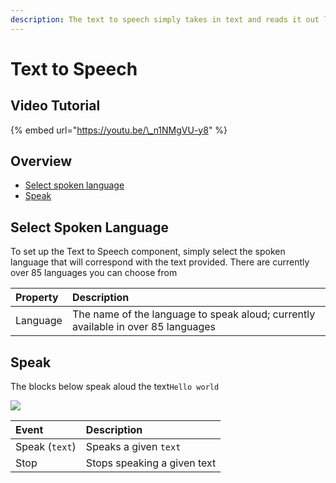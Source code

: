 ```yaml
---
description: The text to speech simply takes in text and reads it out loud.
---
```


# Text to Speech

## Video Tutorial

{% embed url="https://youtu.be/\_n1NMgVU-y8" %}



## Overview

* [Select spoken language](text-to-speech.md#select-spoken-language)
* [Speak](text-to-speech.md#speak)

## Select Spoken Language

To set up the Text to Speech component, simply select the spoken language that will correspond with the text provided. There are currently over 85 languages you can choose from

| Property | Description |
| :--- | :--- |
| Language | The name of the language to speak aloud; currently available in over 85 languages |

## Speak

The blocks below speak aloud the text`Hello world`

![](.gitbook/assets/text-to-speech-fig-1.png)

| Event | Description |
| :--- | :--- |
| Speak \(`text`\) | Speaks a given `text` |
| Stop | Stops speaking a given text |

